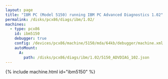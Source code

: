 ```yaml
---
layout: page
title: "IBM PC (Model 5150) running IBM PC Advanced Diagnostics 1.02"
permalink: /disks/pcx86/diags/ibm/1.02/
machines:
  - type: pcx86
    id: ibm5150
    debugger: true
    config: /devices/pcx86/machine/5150/mda/64kb/debugger/machine.xml
    autoMount:
      A:
        path: /disks/pcx86/diags/ibm/1.02/5150_ADVDIAG_102.json
---
```


{% include machine.html id="ibm5150" %}
